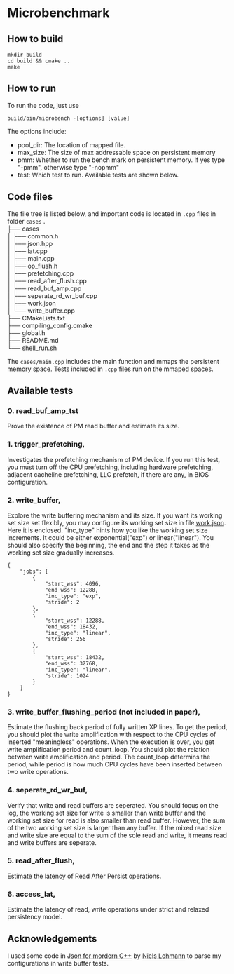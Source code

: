 # Microbenchmark

## How to build
```
mkdir build
cd build && cmake ..
make
```
## How to run
To run the code, just use

`build/bin/microbench -[options] [value]`

The options include:
- pool_dir: The location of mapped file.
- max_size: The size of max addressable space on persistent memory
- pmm: Whether to run the bench mark on persistent memory. If yes type "-pmm", otherwise type "-nopmm"
- test: Which test to run. Available tests are shown below.
## Code files
The file tree is listed below, and important code is located in `.cpp` files in folder `cases`
.  
├── cases  
│   ├── common.h  
│   ├── json.hpp  
│   ├── lat.cpp  
│   ├── main.cpp  
│   ├── op_flush.h  
│   ├── prefetching.cpp  
│   ├── read_after_flush.cpp  
│   ├── read_buf_amp.cpp  
│   ├── seperate_rd_wr_buf.cpp  
│   ├── work.json  
│   └── write_buffer.cpp  
├── CMakeLists.txt  
├── compiling_config.cmake  
├── global.h  
├── README.md  
└── shell_run.sh  

The `cases/main.cpp` includes the main function and mmaps the persistent memory space. Tests included in `.cpp` files run on the mmaped spaces.
## Available tests
### 0. read_buf_amp_tst
Prove the existence of PM read buffer and estimate its size.
### 1. trigger_prefetching,
Investigates the prefetching mechanism of PM device. If you run this test, you must turn off the CPU prefetching, including hardware prefetching, adjacent cacheline prefetching, LLC prefetch, if there are any, in BIOS configuration.

### 2. write_buffer,
Explore the write buffering mechanism and its size. If you want its working set size set flexibly, you may configure its working set size in file [work.json](cases/work.json). Here it is enclosed. "inc_type" hints how you like the working set size increments. It could be either exponential("exp") or linear("linear"). You should also specify the beginning, the end and the step it takes as the working set size gradually increases.

```
{
    "jobs": [
        {
            "start_wss": 4096,
            "end_wss": 12288,
            "inc_type": "exp",
            "stride": 2
        },
        {
            "start_wss": 12288,
            "end_wss": 18432,
            "inc_type": "linear",
            "stride": 256
        },
        {
            "start_wss": 18432,
            "end_wss": 32768,
            "inc_type": "linear",
            "stride": 1024
        }
    ]
}

```
### 3. write_buffer_flushing_period (not included in paper),
Estimate the flushing back period of fully written XP lines. To get the period, you should plot the write amplification with respect to the CPU cycles of inserted "meaningless" operations.
When the execution is over, you get write amplification period and count_loop. You should plot the relation between write amplification and period.
The count_loop determins the period, while period is how much CPU cycles have been inserted between two write operations.
### 4. seperate_rd_wr_buf,
Verify that write and read buffers are seperated.
You should focus on the log, the working set size for write is smaller than write buffer and the working set size for read is also smaller than read buffer.
However, the sum of the two working set size is larger than any buffer. If the mixed read size and write size are equal to the sum of the sole read and write, it means read and write buffers are seperate.
### 5. read_after_flush,
Estimate the latency of Read After Persist operations.

### 6. access_lat,
Estimate the latency of read, write operations under strict and relaxed persistency model.

## Acknowledgements

I used some code in
[Json for mordern C++](https://github.com/nlohmann/json.git) by [Niels Lohmann](https://github.com/nlohmann) to parse my configurations in write buffer tests.